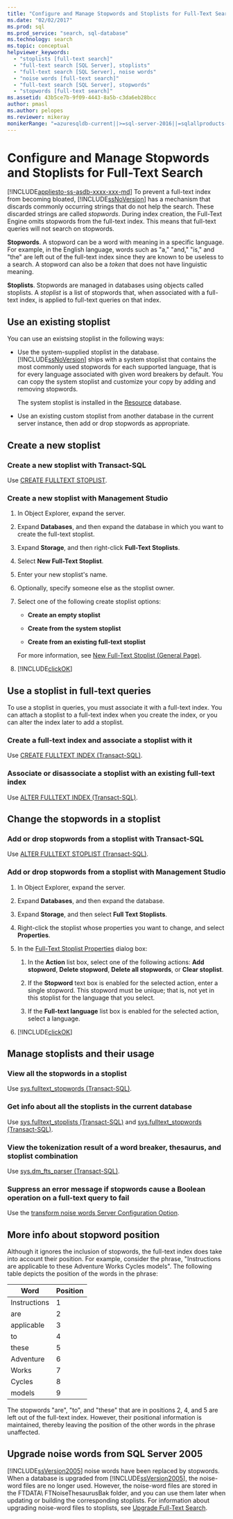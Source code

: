 ```yaml
---
title: "Configure and Manage Stopwords and Stoplists for Full-Text Search | Microsoft Docs"
ms.date: "02/02/2017"
ms.prod: sql
ms.prod_service: "search, sql-database"
ms.technology: search
ms.topic: conceptual
helpviewer_keywords: 
  - "stoplists [full-text search]"
  - "full-text search [SQL Server], stoplists"
  - "full-text search [SQL Server], noise words"
  - "noise words [full-text search]"
  - "full-text search [SQL Server], stopwords"
  - "stopwords [full-text search]"
ms.assetid: 43b5ce7b-9f09-4443-8a5b-c3da6eb28bcc
author: pmasl
ms.author: pelopes
ms.reviewer: mikeray
monikerRange: "=azuresqldb-current||>=sql-server-2016||=sqlallproducts-allversions||>=sql-server-linux-2017||=azuresqldb-mi-current"
---
```

# Configure and Manage Stopwords and Stoplists for Full-Text Search
[!INCLUDE[appliesto-ss-asdb-xxxx-xxx-md](../../includes/appliesto-ss-asdb-xxxx-xxx-md.md)]
  To prevent a full-text index from becoming bloated, [!INCLUDE[ssNoVersion](../../includes/ssnoversion-md.md)] has a mechanism that discards commonly occurring strings that do not help the search. These discarded strings are called *stopwords*. During index creation, the Full-Text Engine omits stopwords from the full-text index. This means that full-text queries will not search on stopwords.  
   
**Stopwords**. A stopword can be a word with meaning in a specific language. For example, in the English language, words such as "a," "and," "is," and "the" are left out of the full-text index since they are known to be useless to a search. A stopword can also be a *token* that does not have linguistic meaning.  

**Stoplists**. Stopwords are managed in databases using objects called stoplists. A *stoplist* is a list of stopwords that, when associated with a full-text index, is applied to full-text queries on that index.
   
## Use an existing stoplist  
 You can use an existsing stoplist in the following ways:  
  
-   Use the system-supplied stoplist in the database. [!INCLUDE[ssNoVersion](../../includes/ssnoversion-md.md)] ships with a system stoplist that contains the most commonly used stopwords for each supported language, that is for every language associated with given word breakers by default. You can copy the system stoplist and customize your copy by adding and removing stopwords.  
  
     The system stoplist is installed in the [Resource](../../relational-databases/databases/resource-database.md) database.  
  
-   Use an existing custom stoplist from another database in the current server instance, then add or drop stopwords as appropriate.  
  
## Create a new stoplist 
### Create a new stoplist with Transact-SQL
Use [CREATE FULLTEXT STOPLIST](../../t-sql/statements/create-fulltext-stoplist-transact-sql.md).

### Create a new stoplist with Management Studio
  
1.  In Object Explorer, expand the server.  
  
2.  Expand **Databases**, and then expand the database in which you want to create the full-text stoplist.  
  
3.  Expand **Storage**, and then right-click **Full-Text Stoplists**.  
  
4.  Select **New Full-Text Stoplist**.  
  
5.  Enter your new stoplist's name.  
  
6.  Optionally, specify someone else as the stoplist owner.  
  
7.  Select one of the following create stoplist options:  
  
    -   **Create an empty stoplist**  
  
    -   **Create from the system stoplist**  
  
    -   **Create from an existing full-text stoplist**  
  
     For more information, see [New Full-Text Stoplist &#40;General Page&#41;](https://msdn.microsoft.com/library/97f8e82d-82ab-4525-91c9-1ee3ae217309).  
  
8.  [!INCLUDE[clickOK](../../includes/clickok-md.md)]  
  
##  Use a stoplist in full-text queries  
 To use a stoplist in queries, you must associate it with a full-text index. You can attach a stoplist to a full-text index when you create the index, or you can alter the index later to add a stoplist.  
  
### Create a full-text index and associate a stoplist with it
Use [CREATE FULLTEXT INDEX &#40;Transact-SQL&#41;](../../t-sql/statements/create-fulltext-index-transact-sql.md).
  
### Associate or disassociate a stoplist with an existing full-text index
Use [ALTER FULLTEXT INDEX &#40;Transact-SQL&#41;](../../t-sql/statements/alter-fulltext-index-transact-sql.md). 
  
## Change the stopwords in a stoplist  
### Add or drop stopwords from a stoplist with Transact-SQL
Use [ALTER FULLTEXT STOPLIST &#40;Transact-SQL&#41;](../../t-sql/statements/alter-fulltext-stoplist-transact-sql.md).
  
### Add or drop stopwords from a stoplist with Management Studio  
  
1.  In Object Explorer, expand the server.  
  
2.  Expand **Databases**, and then expand the database.  
  
3.  Expand **Storage**, and then select **Full Text Stoplists**.  
  
4.  Right-click the stoplist whose properties you want to change, and select **Properties**.  
  
5.  In the [Full-Text Stoplist Properties](https://msdn.microsoft.com/library/2e907f5b-0cf9-484a-afcf-a4e7f1e2f87f) dialog box:  
  
    1.  In the **Action** list box, select one of the following actions: **Add stopword**, **Delete stopword**, **Delete all stopwords**, or **Clear stoplist**.  
  
    2.  If the **Stopword** text box is enabled for the selected action, enter a single stopword. This stopword must be unique; that is, not yet in this stoplist for the language that you select.  
  
    3.  If the **Full-text language** list box is enabled for the selected action, select a language.  
  
6.  [!INCLUDE[clickOK](../../includes/clickok-md.md)]  

## Manage stoplists and their usage
  
### View all the stopwords in a stoplist
Use [sys.fulltext_stopwords &#40;Transact-SQL&#41;](../../relational-databases/system-catalog-views/sys-fulltext-stopwords-transact-sql.md). 
  
### Get info about all the stoplists in the current database
Use [sys.fulltext_stoplists &#40;Transact-SQL&#41;](../../relational-databases/system-catalog-views/sys-fulltext-stoplists-transact-sql.md) and  [sys.fulltext_stopwords &#40;Transact-SQL&#41;](../../relational-databases/system-catalog-views/sys-fulltext-stopwords-transact-sql.md).
  
### View the tokenization result of a word breaker, thesaurus, and stoplist combination
Use [sys.dm_fts_parser &#40;Transact-SQL&#41;](../../relational-databases/system-dynamic-management-views/sys-dm-fts-parser-transact-sql.md).

### Suppress an error message if stopwords cause a Boolean operation on a full-text query to fail
Use the [transform noise words Server Configuration Option](../../database-engine/configure-windows/transform-noise-words-server-configuration-option.md). 
   
## More info about stopword position
 Although it ignores the inclusion of stopwords, the full-text index does take into account their position. For example, consider the phrase, "Instructions are applicable to these Adventure Works Cycles models". The following table depicts the position of the words in the phrase:  
  
|Word|Position|  
|----------|--------------|  
|Instructions|1|  
|are|2|  
|applicable|3|  
|to|4|  
|these|5|  
|Adventure|6|  
|Works|7|  
|Cycles|8|  
|models|9|  
  
 The stopwords "are", "to", and "these" that are in positions 2, 4, and 5 are left out of the full-text index. However, their positional information is maintained, thereby leaving the position of the other words in the phrase unaffected.   
  
## Upgrade noise words from SQL Server 2005  
 [!INCLUDE[ssVersion2005](../../includes/ssversion2005-md.md)] noise words have been replaced by stopwords. When a database is upgraded from [!INCLUDE[ssVersion2005](../../includes/ssversion2005-md.md)], the noise-word files are no longer used. However, the noise-word files are stored in the FTDATA\ FTNoiseThesaurusBak folder, and you can use them later when updating or building the corresponding stoplists. For information about upgrading noise-word files to stoplists, see [Upgrade Full-Text Search](../../relational-databases/search/upgrade-full-text-search.md).  
  
  
  

